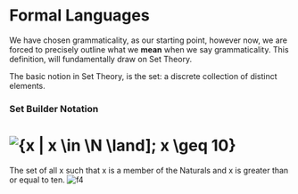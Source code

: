 # Formal Languages

We have chosen grammaticality, as our starting point, however now, we are forced to precisely outline what we **mean** when we say grammaticality. This definition, will fundamentally draw on Set Theory.

The basic notion in Set Theory, is the set: a discrete collection of distinct elements.
### Set Builder Notation
# <img align="center" src="https://i.upmath.me/svg/%7Bx%20%7C%20x%20%5Cin%20%5CN%20%5Cland%5D%3B%20x%20%5Cgeq%2010%7D" alt="{x | x \in \N \land]; x \geq 10}" />
The set of all x such that x is a member of the Naturals and x is greater than or equal to ten. ![f4]

[f4]: http://chart.apis.google.com/chart?cht=tx&chl={[10,\infty]}
[f5]: http://chart.apis.google.com/chart?cht=tx&chl=\huge{\N\;\land}